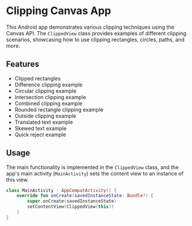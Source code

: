 # Clipping Canvas App

This Android app demonstrates various clipping techniques using the Canvas API. The `ClippedView` class provides examples of different clipping scenarios, showcasing how to use clipping rectangles, circles, paths, and more.

## Features

- Clipped rectangles
- Difference clipping example
- Circular clipping example
- Intersection clipping example
- Combined clipping example
- Rounded rectangle clipping example
- Outside clipping example
- Translated text example
- Skewed text example
- Quick reject example

## Usage

The main functionality is implemented in the `ClippedView` class, and the app's main activity (`MainActivity`) sets the content view to an instance of this view.

```kotlin
class MainActivity : AppCompatActivity() {
    override fun onCreate(savedInstanceState: Bundle?) {
        super.onCreate(savedInstanceState)
        setContentView(ClippedView(this))
    }
}
